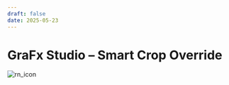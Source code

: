 ```yaml
---
draft: false
date: 2025-05-23
---
```


# GraFx Studio – Smart Crop Override

![rn_icon](/assets/icon-GraFx-Studio.svg)